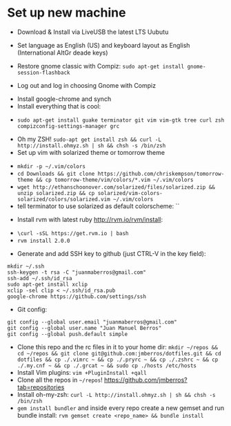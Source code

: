 Set up new machine
========

* Download & Install via LiveUSB the latest LTS Uubutu
 - Set language as English (US) and keyboard layout as English (International AltGr deade keys)
* Restore gnome classic with Compiz: `sudo apt-get install gnome-session-flashback`
 - Log out and log in choosing Gnome with Compiz
* Install google-chrome and synch
* Install everything that is cool:
 - `sudo apt-get install guake terminator git vim vim-gtk tree curl zsh compizconfig-settings-manager grc`
* Oh my ZSH! `sudo-apt get install zsh && curl -L http://install.ohmyz.sh | sh && chsh -s /bin/zsh`
* Set up vim with solarized theme or tomorrow theme
 - `mkdir -p ~/.vim/colors`
 - `cd Downloads && git clone https://github.com/chriskempson/tomorrow-theme && cp tomorrow-theme/vim/colors/*.vim ~/.vim/colors`
 - `wget http://ethanschoonover.com/solarized/files/solarized.zip && unzip solarized.zip && cp solarized/vim-colors-solarized/colors/solarized.vim ~/.vim/colors`
 - tell terminator to use solarized as default colorscheme: ``
* Install rvm with latest ruby http://rvm.io/rvm/install:
 - `\curl -sSL https://get.rvm.io | bash`
 - `rvm install 2.0.0`
* Generate and add SSH key to github (just CTRL-V in the key field):
```
mkdir ~/.ssh
ssh-keygen -t rsa -C "juanmaberros@gmail.com"
ssh-add ~/.ssh/id_rsa
sudo apt-get install xclip
xclip -sel clip < ~/.ssh/id_rsa.pub
google-chrome https://github.com/settings/ssh
```
* Git config:
```
git config --global user.email "juanmaberros@gmail.com"
git config --global user.name "Juan Manuel Berros"
git config --global push.default simple
```
* Clone this repo and the rc files in it to your home dir: `mkdir ~/repos && cd ~/repos && git clone git@github.com:jmberros/dotfiles.git && cd dotfiles && cp ./.vimrc ~ && cp ./.pryrc ~ && cp ./.zshrc ~ && cp ./.my.cnf ~ && cp ./.grcat ~ && sudo cp ./hosts /etc/hosts`
* Install Vim plugins: `vim +PluginInstall +qall`
* Clone all the repos in `~/repos`! https://github.com/jmberros?tab=repositories
* Install oh-my-zsh: `curl -L http://install.ohmyz.sh | sh && chsh -s /bin/zsh`
* `gem install bundler` and inside every repo create a new gemset and run bundle install: `rvm gemset create <repo_name> && bundle install`
